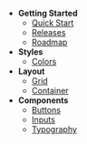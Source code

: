 - **Getting Started**
  - [Quick Start](quickstart.md "Quick Start")
  - [Releases](releases.md "Releases")
  - [Roadmap](roadmap.md "shoyo Features Roadmap")
- **Styles**
  - [Colors](colors.md "shoyo Colors")
- **Layout**
  - [Grid](grid.md "shoyo Grid")
  - [Container](container.md "shoyo Containers")
- **Components**
  - [Buttons](buttons.md "shoyo Buttons")
  - [Inputs](inputs.md "shoyo Input")
  - [Typography](typography.md "shoyo Typography")
